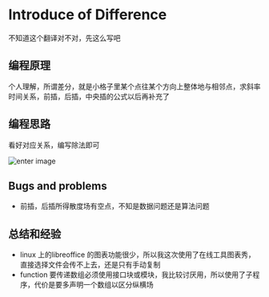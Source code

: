 # Introduce of Difference
不知道这个翻译对不对，先这么写吧

## 编程原理
个人理解，所谓差分，就是小格子里某个点往某个方向上整体地与相邻点，求斜率
时间关系，前插，后插，中央插的公式以后再补充了

## 编程思路
看好对应关系，编写除法即可

![enter image](https://github.com/Bugatti100Peagle/Numerical_Calculation_Method_fortran/blob/master/pictures/Difference.png)
## Bugs and problems
- 前插，后插所得散度场有空点，不知是数据问题还是算法问题

## 总结和经验
- linux 上的libreoffice 的图表功能很少，所以我这次使用了在线工具图表秀，直接选择文件会传不上去，还是只有手动复制
- function 要传递数组必须使用接口块或模块，我比较讨厌用，所以使用了子程序，代价是要多声明一个数组以区分纵横场


